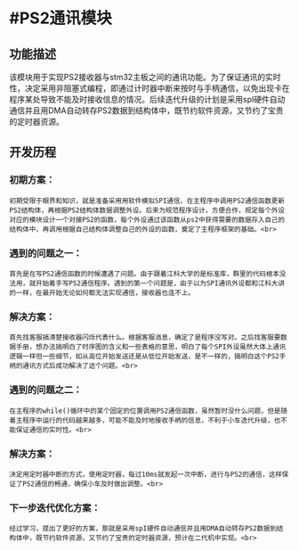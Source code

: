 #PS2通讯模块
=========================
## 功能描述

  该模块用于实现PS2接收器与stm32主板之间的通讯功能。为了保证通讯的实时性，决定采用非阻塞式编程，即通过计时器中断来按时与手柄通信，以免出现卡在程序某处导致不能及时接收信息的情况。后续迭代升级的计划是采用spI硬件自动通信并且用DMA自动转存PS2数据到结构体中，既节约软件资源，又节约了宝贵的定时器资源。

## 开发历程

### 初期方案：

    初期受限于眼界和知识，就是准备采用用软件模拟SPI通信，在主程序中调用PS2通信函数更新PS2结构体，再根据PS2结构体数据调整外设。后来为规范程序设计，方便合作，规定每个外设对应的模块设计一个对接PS2的函数，每个外设通过该函数从ps2中获得需要的数据存入自己的结构体中，再调用根据自己结构体调整自己的外设的函数，奠定了主程序框架的基础。<br>
### 遇到的问题之一：

    首先是在写PS2通信函数的时候遭遇了问题。由于跟着江科大学的是标准库，群里的代码根本没法用，就开始着手写PS2通信程序。遇到的第一个问题是，由于以为SPI通讯外设都和江科大讲的一样，在最开始无论如何都无法实现通信，接收器也连不上。
###  解决方案：

    首先找客服搞清楚接收器闪烁代表什么。根据客服消息，确定了是程序没写对。之后找客服要数据手册，想办法搞明白了时序图的含义和一些表格的意思，明白了每个SPI外设虽然大体上通讯逻辑一样但一些细节，如从高位开始发送还是从低位开始发送，是不一样的，搞明白这个PS2手柄的通讯方式后成功解决了这个问题。<br>
###   遇到的问题之二：
    在主程序的while()循环中的某个固定的位置调用PS2通信函数，虽然暂时没什么问题，但是随着主程序中运行的代码越来越多，可能不能及时地接收手柄的信息，不利于小车迭代升级，也不能保证通信的实时性。<br>
###  解决方案：
    决定用定时器中断的方式，使用定时器，每过10ms就发起一次中断，进行与PS2的通信，这样保证了PS2通信的畅通，确保小车及时做出调整。<br>
###  下一步迭代优化方案：
    经过学习，提出了更好的方案，那就是采用spI硬件自动通信并且用DMA自动转存PS2数据到结构体中，既节约软件资源，又节约了宝贵的定时器资源，预计在二代机中实现。<br>

